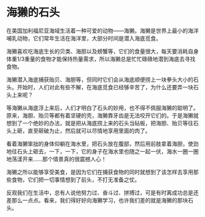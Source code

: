 # 海獭的石头

在美国加利福尼亚海域生活着一种可爱的动物——海獭。海獭是世界上最小的海洋哺乳动物，它们常年生活在海洋里，大部分时间是潜入海底觅食。 

海獭喜欢吃海底生长的贝类、海胆以及螃蟹等，它们的食量很大，每天要消耗自身体重1/3重量的食物才能保持热量需求，所以海獭总是忙忙碌碌地潜到海底去寻找食物。 

海獭潜入海底捕获贻贝、海胆等，但同时它们会从海底顺便捞上一块拳头大小的石头。开始时，人们对此有些不解，在海底觅食已经够辛苦了，为什么还要弄一块石头上来呢？ 

等海獭从海底浮上来后，人们才明白了石头的妙用，也不得不佩服海獭的聪明了。原来，海胆、贻贝等都有着坚硬的壳，海獭靠牙齿是无法咬开它们的。于是海獭就想到了一个绝妙的办法，就是把从海底捞上来的石头当砧板，把海胆、贻贝等往石头上砸，直至砸破为止，然后就可以尽情地享用里面的肉了。 

看着海獭笨拙的身体仰躺在海水里，把石头放在腹部，然后用前肢拿着海胆，使劲地往石头上砸去，一下，一下，它的身子在海水里也随之一起一伏，海水一圈一圈地荡漾开来……那个情景真的很震撼人心！ 

海獭之所以能够享受美食，是因为它们在捕获食物的同时就想到了该怎样去享用那些食物，它们把一切事情想到了前头，不打无准备之仗。 

反观我们在生活中，总有人说他努力过、奋斗过、拼搏过，可是有时离成功总是还差那么一点点。看来，我们得好好向海獭学习，也许我们差的就是海獭的那块石头。